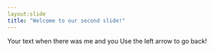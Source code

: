 ```yaml
---
layout:slide
title: "Welcome to our second slide!"
---
```

Your text when there was me and you
Use the left arrow to go back!
